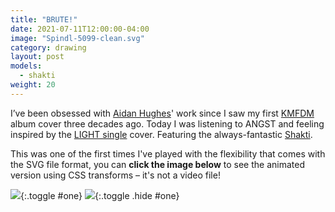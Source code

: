 ```yaml
---
title: "BRUTE!"
date: 2021-07-11T12:00:00-04:00
image: "Spindl-5099-clean.svg"
category: drawing
layout: post
models:
  - shakti
weight: 20
---
```


I’ve been obsessed with [Aidan Hughes](http://bruteprop.co.uk/)' work since I saw my first [KMFDM](https://kmfdm.net/) album cover three decades ago. Today I was listening to ANGST and feeling inspired by the [LIGHT single](https://en.wikipedia.org/wiki/Light_(KMFDM_song)) cover. Featuring the always-fantastic [Shakti](/models/shakti/).

This was one of the first times I've played with the flexibility that comes with the SVG file format, you can **click the image below** to see the animated version using CSS transforms – it's not a video file!

![]({{site.static}}{{page.url}}/Spindl-5099-clean.svg){:.toggle #one}
![]({{site.static}}{{page.url}}/Spindl-5099-animated.svg){:.toggle .hide #one}